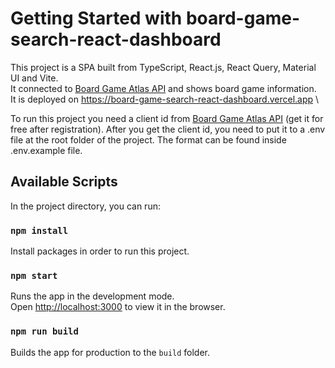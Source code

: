 # Getting Started with board-game-search-react-dashboard

This project is a SPA built from TypeScript, React.js, React Query, Material UI and Vite.\
It connected to [Board Game Atlas API](https://www.boardgameatlas.com/api) and shows board game information.\
It is deployed on https://board-game-search-react-dashboard.vercel.app \

To run this project you need a client id from [Board Game Atlas API](https://www.boardgameatlas.com/api) (get it for free after registration).
After you get the client id, you need to put it to a .env file at the root folder of the project. The format can be found inside .env.example file.

## Available Scripts

In the project directory, you can run:

### `npm install`

Install packages in order to run this project.

### `npm start`

Runs the app in the development mode.\
Open [http://localhost:3000](http://localhost:3000) to view it in the browser.

### `npm run build`

Builds the app for production to the `build` folder.
